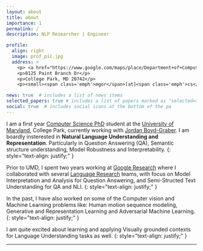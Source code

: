 ```yaml
---
layout: about
title: about
importance: 1
permalink: /
description: NLP Researcher | Engineer

profile:
  align: right
  image: prof_pic.jpg
  address: >
    <p> <a href="https://www.google.com/maps/place/Department+of+Computer+Science/@38.9895591,-76.9367517,17z/data=!4m5!3m4!1s0x89b7c6a392b5e087:0xd66fdb955664e740!8m2!3d38.9890788!4d-76.9361681">Iribe</a> 2112</p>
    <p>8125 Paint Branch Dr</p>
    <p>College Park, MD 20742</p>
    <p><small><span class='emph'>mgor</span>[at]<span class='emph'>cs</span>[dot]<span class='emph'>umd</span>[dot]<span class='emph'>edu</span></small></p>

news: true  # includes a list of news items
selected_papers: true # includes a list of papers marked as "selected={true}"
social: true  # includes social icons at the bottom of the pa
---
```


I am a first year [Computer Science PhD](http://cs.umd.edu) student at the [University of Maryland](https://umd.edu), College Park, currently working with [Jordan Boyd-Graber](http://users.umiacs.umd.edu/~jbg/). I am boardly insterested in __Natural Language Understanding and Representation__. Particularly in <span class="emph"> Question Answering (QA), Semantic structure understanding, Model Robustness and Interpretability</span>.
{: style="text-align: justify;" }

Prior to UMD, I spent two years working at [Google Research](http://research.google.com) where I collaborated with several [Language Research](https://research.google/research-areas/natural-language-processing/) teams, with focus on Model Interpretation and Analysis for <span class="emph">Question Answering</span>, and <span class="emph">Semi-Structed Text Understanding</span> for QA and NLI.
{: style="text-align: justify;" }

In the past, I have also worked on some of the <span class="emph">Computer vision and Machine Learning</span> problems like: Human motion sequence modeling, Generative and Representation Learning and Adversarial Machine Learning.
{: style="text-align: justify;" }

I am quite excited about learning and applying Visually grounded contexts for Language Understanding tasks as well.
{: style="text-align: justify;" }

---